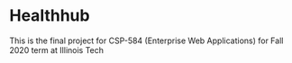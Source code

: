 # Healthhub
This is the final project for CSP-584 (Enterprise Web Applications) for Fall 2020 term at Illinois Tech
